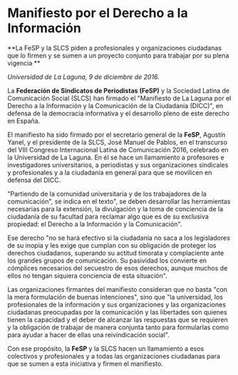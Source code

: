 # Manifiesto por el Derecho a la Información

**La FeSP y la SLCS piden a profesionales y organizaciones ciudadanas que lo firmen y se sumen a un proyecto conjunto para trabajar por su plena vigencia **

*Universidad de La Laguna, 9 de diciembre de 2016.*

La **Federación de Sindicatos de Periodistas (FeSP)** y la Sociedad Latina de Comunicación Social (SLCS) han firmado el "Manifiesto de La Laguna por el Derecho a la Información y la Comunicación de la Ciudadanía (DICC)", en defensa de la democracia informativa y el desarrollo pleno de este derecho en España.

El manifiesto ha sido firmado por el secretario general de la **FeSP**, Agustín Yanel, y el presidente de la SLCS, José Manuel de Pablos, en el transcurso del VIII Congreso Internacional Latina de Comunicación 2016, celebrado en la Universidad de La Laguna. En él se hace un llamamiento a profesores e investigadores universitarios, a periodistas y sus organizaciones sindicales y profesionales y a la ciudadanía en general para que se movilicen en defensa del DICC.

"Partiendo de la comunidad universitaria y de los trabajadores de la comunicación", se indica en el texto", se deben desarrollar las herramientas necesarias para la extensión, la divulgación y la toma de conciencia de la ciudadanía de su facultad para reclamar algo que es de su exclusiva propiedad: el Derecho a la Información y la Comunicación".

Ese derecho "no se hará efectivo si la ciudadanía no saca a los legisladores de su inopia y les exige que cumplan con su obligación de proteger los derechos ciudadanos, superando su actitud timorata y complaciente ante los grandes grupos de comunicación. Su pasividad los convierte en cómplices necesarios del secuestro de esos derechos, aunque muchos de ellos no tengan siquiera conciencia de esta situación".

Las organizaciones firmantes del manifiesto consideran que no basta "con la mera formulación de buenas intenciones", sino que "la universidad, los profesionales de la información y sus organizaciones y las organizaciones ciudadanas preocupadas por la comunicación y las libertades son quienes tienen la capacidad y el deber de alcanzar las respuestas que se requieren y la obligación de trabajar de manera conjunta tanto para formularlas como para ayudar a hacer de ellas una reivindicación social".

Con ese propósito, la **FeSP** y la SLCS hacen un llamamiento a esos colectivos y profesionales y a todas las organizaciones ciudadanas para que se sumen a esta iniciativa y firmen el manifiesto.

